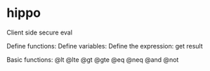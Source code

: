# hippo
Client side secure eval

Define functions:
Define variables:
Define the expression:
get result

Basic functions:
  @lt
  @lte
  @gt
  @gte
  @eq
  @neq
  @and
  @not

